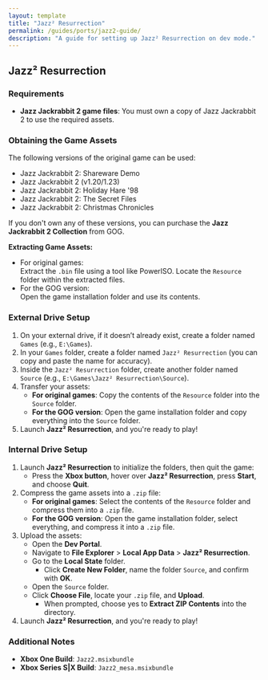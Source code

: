 ```yaml
---
layout: template
title: "Jazz² Resurrection"
permalink: /guides/ports/jazz2-guide/
description: "A guide for setting up Jazz² Resurrection on dev mode."
---
```


## Jazz² Resurrection

### Requirements
- **Jazz Jackrabbit 2 game files**: You must own a copy of Jazz Jackrabbit 2 to use the required assets.  

### Obtaining the Game Assets  

The following versions of the original game can be used:  
- Jazz Jackrabbit 2: Shareware Demo  
- Jazz Jackrabbit 2 (v1.20/1.23)  
- Jazz Jackrabbit 2: Holiday Hare '98  
- Jazz Jackrabbit 2: The Secret Files  
- Jazz Jackrabbit 2: Christmas Chronicles  

If you don't own any of these versions, you can purchase the **Jazz Jackrabbit 2 Collection** from GOG.

**Extracting Game Assets:**
- For original games:  
   Extract the `.bin` file using a tool like PowerISO. Locate the `Resource` folder within the extracted files.  
- For the GOG version:  
   Open the game installation folder and use its contents.  

### External Drive Setup  
1. On your external drive, if it doesn’t already exist, create a folder named `Games` (e.g., `E:\Games`).  
2. In your `Games` folder, create a folder named `Jazz² Resurrection` (you can copy and paste the name for accuracy).  
3. Inside the `Jazz² Resurrection` folder, create another folder named `Source` (e.g., `E:\Games\Jazz² Resurrection\Source`).
4. Transfer your assets:  
   - **For original games**: Copy the contents of the `Resource` folder into the `Source` folder.  
   - **For the GOG version**: Open the game installation folder and copy everything into the `Source` folder.  
5. Launch **Jazz² Resurrection**, and you're ready to play!  

### Internal Drive Setup  
1. Launch **Jazz² Resurrection** to initialize the folders, then quit the game:  
   - Press the **Xbox button**, hover over **Jazz² Resurrection**, press **Start**, and choose **Quit**.  
2. Compress the game assets into a `.zip` file:  
   - **For original games**: Select the contents of the `Resource` folder and compress them into a `.zip` file.  
   - **For the GOG version**: Open the game installation folder, select everything, and compress it into a `.zip` file.  
3. Upload the assets:  
   - Open the **Dev Portal**.  
   - Navigate to **File Explorer** > **Local App Data** > **Jazz² Resurrection**.  
   - Go to the **Local State** folder.  
      - Click **Create New Folder**, name the folder `Source`, and confirm with **OK**.  
   - Open the `Source` folder.  
   - Click **Choose File**, locate your `.zip` file, and **Upload**.  
      - When prompted, choose yes to **Extract ZIP Contents** into the directory.
4. Launch **Jazz² Resurrection**, and you're ready to play!  

### Additional Notes
- **Xbox One Build**: `Jazz2.msixbundle`  
- **Xbox Series S|X Build**: `Jazz2_mesa.msixbundle`